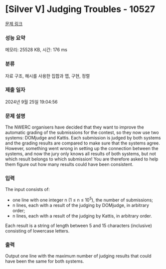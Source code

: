 # [Silver V] Judging Troubles - 10527 

[문제 링크](https://www.acmicpc.net/problem/10527) 

### 성능 요약

메모리: 25528 KB, 시간: 176 ms

### 분류

자료 구조, 해시를 사용한 집합과 맵, 구현, 정렬

### 제출 일자

2024년 9월 25일 19:04:56

### 문제 설명

<p>The NWERC organisers have decided that they want to improve the automatic grading of the submissions for the contest, so they now use two systems: DOMjudge and Kattis. Each submission is judged by both systems and the grading results are compared to make sure that the systems agree. However, something went wrong in setting up the connection between the systems, and now the jury only knows all results of both systems, but not which result belongs to which submission! You are therefore asked to help them figure out how many results could have been consistent.</p>

### 입력 

 <p>The input consists of:</p>

<ul>
	<li>one line with one integer n (1 ≤ n ≤ 10<sup>5</sup>), the number of submissions;</li>
	<li>n lines, each with a result of the judging by DOMjudge, in arbitrary order;</li>
	<li>n lines, each with a result of the judging by Kattis, in arbitrary order.</li>
</ul>

<p>Each result is a string of length between 5 and 15 characters (inclusive) consisting of lowercase letters.</p>

### 출력 

 <p>Output one line with the maximum number of judging results that could have been the same for both systems.</p>

